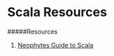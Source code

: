 # Scala Resources

#####Resources
1. [Neophytes Guide to Scala](http://danielwestheide.com/scala/neophytes.html)
